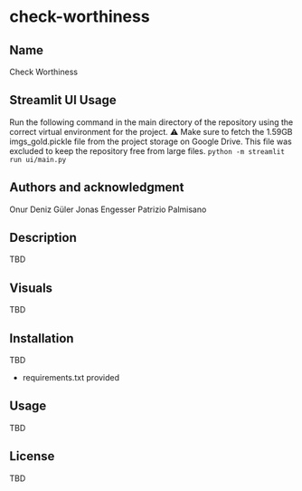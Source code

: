 # check-worthiness

## Name
Check Worthiness

## Streamlit UI Usage 
Run the following command in the main directory of the repository using the correct virtual environment for the project. 
⚠️ Make sure to fetch the 1.59GB imgs_gold.pickle file from the project storage on Google Drive. This file was excluded to keep the repository free from large files.
`python -m streamlit run ui/main.py`

## Authors and acknowledgment
Onur Deniz Güler
Jonas Engesser
Patrizio Palmisano

## Description
TBD

## Visuals
TBD

## Installation
TBD
- requirements.txt provided

## Usage
TBD

## License
TBD
